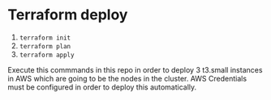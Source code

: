 # Terraform deploy 

1. `terraform init` 
2. `terraform plan`
3. `terraform apply`

Execute this commmands in this repo in order to deploy 3 t3.small instances in AWS which are going to be the nodes in the cluster. 
AWS Credentials must be configured in order to deploy this automatically.